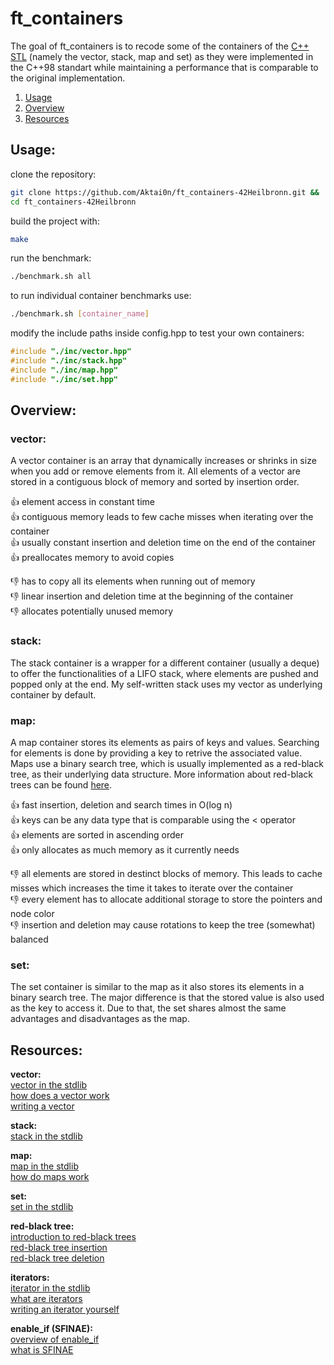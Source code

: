 # ft_containers

The goal of ft_containers is to recode some of the containers of the [C++ STL](https://www.geeksforgeeks.org/the-c-standard-template-library-stl/) (namely the vector, stack, map and set) as they were implemented in the C++98 standart while maintaining a performance that is comparable to the original implementation.

1. [Usage](#usage)
2. [Overview](#overview)
3. [Resources](#resources)


## Usage:

clone the repository:
```bash
git clone https://github.com/Aktai0n/ft_containers-42Heilbronn.git &&
cd ft_containers-42Heilbronn
```

build the project with:
```bash
make
```

run the benchmark:
```bash
./benchmark.sh all
```

to run individual container benchmarks use:
```bash
./benchmark.sh [container_name]
```

modify the include paths inside config.hpp to test your own containers:
```c
#include "./inc/vector.hpp"
#include "./inc/stack.hpp"
#include "./inc/map.hpp"
#include "./inc/set.hpp"
```


## Overview:

### vector:
A vector container is an array that dynamically increases or shrinks in size when you add or remove elements from it.
All elements of a vector are stored in a contiguous block of memory and sorted by insertion order.

:+1: element access in constant time \
:+1: contiguous memory leads to few cache misses when iterating over the container \
:+1: usually constant insertion and deletion time on the end of the container \
:+1: preallocates memory to avoid copies

:-1: has to copy all its elements when running out of memory \
:-1: linear insertion and deletion time at the beginning of the container \
:-1: allocates potentially unused memory

### stack:
The stack container is a wrapper for a different container (usually a deque) to offer the functionalities of a LIFO stack, where elements are pushed and popped only at the end.
My self-written stack uses my vector as underlying container by default.

### map:
A map container stores its elements as pairs of keys and values. Searching for elements is done by providing a key to retrive the associated value. Maps use a binary search tree, which is usually implemented as a red-black tree, as their underlying data structure. More information about red-black trees can be found [here](https://github.com/Aktai0n/ft_containers-42Heilbronn/blob/master/inc/utils/RBtree.hpp).

:+1: fast insertion, deletion and search times in O(log n) \
:+1: keys can be any data type that is comparable using the < operator \
:+1: elements are sorted in ascending order \
:+1: only allocates as much memory as it currently needs

:-1: all elements are stored in destinct blocks of memory. This leads to cache misses which increases the time it takes to iterate over the container \
:-1: every element has to allocate additional storage to store the pointers and node color \
:-1: insertion and deletion may cause rotations to keep the tree (somewhat) balanced

### set:
The set container is similar to the map as it also stores its elements in a binary search tree. The major difference is that the stored value is also used as the key to access it.
Due to that, the set shares almost the same advantages and disadvantages as the map.


## Resources:

**vector:** \
[vector in the stdlib](https://www.cplusplus.com/reference/vector/vector/) \
[how does a vector work](https://www.youtube.com/watch?v=PocJ5jXv8No) \
[writing a vector](https://www.youtube.com/watch?v=ryRf4Jh_YC0)

**stack:** \
[stack in the stdlib](https://www.cplusplus.com/reference/stack/stack/)

**map:** \
[map in the stdlib](https://www.cplusplus.com/reference/map/map/) \
[how do maps work](https://www.youtube.com/watch?v=KiB0vRi2wlc)

**set:** \
[set in the stdlib](https://www.cplusplus.com/reference/set/set/)

**red-black tree:** \
[introduction to red-black trees](https://www.youtube.com/watch?v=3RQtq7PDHog) \
[red-black tree insertion](https://www.youtube.com/watch?v=qA02XWRTBdw) \
[red-black tree deletion](https://www.youtube.com/watch?v=w5cvkTXY0vQ)

**iterators:** \
[iterator in the stdlib](https://www.cplusplus.com/reference/iterator/) \
[what are iterators](https://www.youtube.com/watch?v=SgcHcbQ0RCQ) \
[writing an iterator yourself](https://www.youtube.com/watch?v=F9eDv-YIOQ0)

**enable_if (SFINAE):** \
[overview of enable_if](https://en.cppreference.com/w/cpp/types/enable_if) \
[what is SFINAE](https://en.cppreference.com/w/cpp/language/sfinae)
